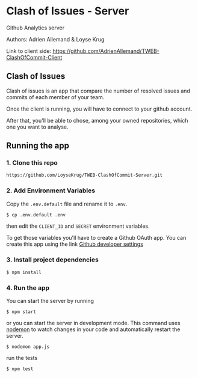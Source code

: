 # Clash of Issues - Server

Github Analytics server

Authors: Adrien Allemand & Loyse Krug

Link to client side: https://github.com/AdrienAllemand/TWEB-ClashOfCommit-Client

## Clash of Issues

Clash of issues is an app that compare the number of resolved issues and commits of each member of your team. 

Once the client is running, you will have to connect to your github account.

After that, you'll be able to chose, among your owned repositories,  which one you want to analyse. 



## Running the app

### 1. Clone this repo

```sh
https://github.com/LoyseKrug/TWEB-ClashOfCommit-Server.git
```

### 2. Add Environment Variables
Copy the `.env.default` file and rename it to `.env`.
```sh
$ cp .env.default .env
```

then edit the `CLIENT_ID` and `SECRET` environment variables. 

To get those variables you'll have to create a Github OAuth app. You can create this app using the link [Github developer settings](https://github.com/settings/developers)

### 3. Install project dependencies
```sh
$ npm install
```
### 4. Run the app

You can start the server by running
```$
$ npm start
```

or you can start the server in development mode. This command uses [nodemon](https://github.com/remy/nodemon) to watch changes in your code and automatically restart the server.

```
$ nodemon app.js
```

run the  tests

```
$ npm test
```

